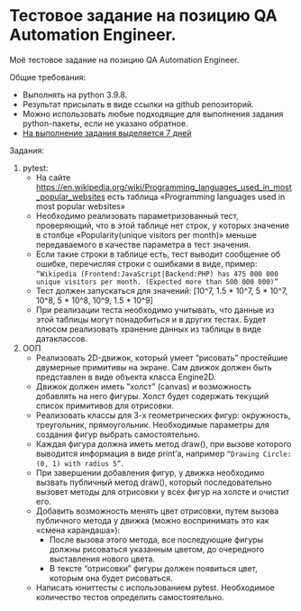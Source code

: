 # Тестовое задание на позицию QA Automation Engineer.
Моё тестовое задание на позицию QA Automation Engineer.

Общие требования:
- Выполнять на python 3.9.8.
- Результат присылать в виде ссылки на github репозиторий.
- Можно использовать любые подходящие для выполнения задания python-пакеты, если не указано обратное.
- <ins>На выполнение задания выделяется 7 дней</ins>

Задания:
  1. pytest:
      - На сайте https://en.wikipedia.org/wiki/Programming_languages_used_in_most_popular_websites есть таблица «Programming languages used in most popular websites»
      - Необходимо реализовать параметризованный тест, проверяющий, что в этой таблице нет строк, у которых значение в столбце «Popularity(unique visitors per month)» меньше передаваемого в качестве параметра в тест значения.
      - Если такие строки в таблице есть, тест выводит сообщение об ошибке, перечисляя строки с ошибками в виде, пример:
           `“Wikipedia (Frontend:JavaScript|Backend:PHP) has 475 000 000 unique visitors per month. (Expected more than 500 000 000)”`
      - Тест должен запускаться для значений: \[10^7, 1.5 * 10^7, 5 * 10^7, 10^8, 5 * 10^8, 10^9, 1.5 * 10^9\]
      - При реализации теста необходимо учитывать, что данные из этой таблицы могут понадобиться и в других тестах. Будет плюсом реализовать хранение данных из таблицы в виде датаклассов.
  2. ООП
      - Реализовать 2D-движок, который умеет “рисовать” простейшие двумерные примитивы на экране. Сам движок должен быть представлен в виде объекта класса Engine2D.
      - Движок должен иметь “холст” (canvas) и возможность добавлять на него фигуры. Холст будет содержать текущий список примитивов для отрисовки.
      - Реализовать классы для 3-х геометрических фигур: окружность, треугольник, прямоугольник. Необходимые параметры для создания фигур выбрать самостоятельно.
      - Каждая фигура должна иметь метод draw(), при вызове которого выводится информация в виде print’а, например `“Drawing Circle: (0, 1) with radius 5”`.
      - При завершении добавления фигур, у движка необходимо вызвать публичный метод draw(), который последовательно вызовет методы для отрисовки у всех фигур на холсте и очистит его.
      - Добавить возможность менять цвет отрисовки, путем вызова публичного метода у движка (можно воспринимать это как «смена карандаша»):
          - После вызова этого метода, все последующие фигуры должны рисоваться указанным цветом, до очередного выставления нового цвета.
          - В тексте “отрисовки” фигуры должен появиться цвет, которым она будет рисоваться.
      - Написать юниттесты с использованием pytest. Необходимое количество тестов определить самостоятельно.
